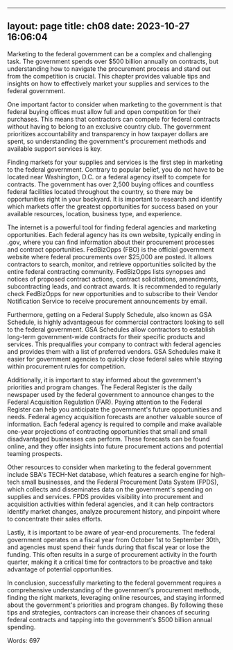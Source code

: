 
---
layout: page
title: ch08
date: 2023-10-27 16:06:04
---
Marketing to the federal government can be a complex and challenging task. The government spends over $500 billion annually on contracts, but understanding how to navigate the procurement process and stand out from the competition is crucial. This chapter provides valuable tips and insights on how to effectively market your supplies and services to the federal government.

One important factor to consider when marketing to the government is that federal buying offices must allow full and open competition for their purchases. This means that contractors can compete for federal contracts without having to belong to an exclusive country club. The government prioritizes accountability and transparency in how taxpayer dollars are spent, so understanding the government's procurement methods and available support services is key.

Finding markets for your supplies and services is the first step in marketing to the federal government. Contrary to popular belief, you do not have to be located near Washington, D.C. or a federal agency itself to compete for contracts. The government has over 2,500 buying offices and countless federal facilities located throughout the country, so there may be opportunities right in your backyard. It is important to research and identify which markets offer the greatest opportunities for success based on your available resources, location, business type, and experience.

The internet is a powerful tool for finding federal agencies and marketing opportunities. Each federal agency has its own website, typically ending in .gov, where you can find information about their procurement processes and contract opportunities. FedBizOpps (FBO) is the official government website where federal procurements over $25,000 are posted. It allows contractors to search, monitor, and retrieve opportunities solicited by the entire federal contracting community. FedBizOpps lists synopses and notices of proposed contract actions, contract solicitations, amendments, subcontracting leads, and contract awards. It is recommended to regularly check FedBizOpps for new opportunities and to subscribe to their Vendor Notification Service to receive procurement announcements by email.

Furthermore, getting on a Federal Supply Schedule, also known as GSA Schedule, is highly advantageous for commercial contractors looking to sell to the federal government. GSA Schedules allow contractors to establish long-term government-wide contracts for their specific products and services. This prequalifies your company to contract with federal agencies and provides them with a list of preferred vendors. GSA Schedules make it easier for government agencies to quickly close federal sales while staying within procurement rules for competition.

Additionally, it is important to stay informed about the government's priorities and program changes. The Federal Register is the daily newspaper used by the federal government to announce changes to the Federal Acquisition Regulation (FAR). Paying attention to the Federal Register can help you anticipate the government's future opportunities and needs. Federal agency acquisition forecasts are another valuable source of information. Each federal agency is required to compile and make available one-year projections of contracting opportunities that small and small disadvantaged businesses can perform. These forecasts can be found online, and they offer insights into future procurement actions and potential teaming prospects.

Other resources to consider when marketing to the federal government include SBA's TECH-Net database, which features a search engine for high-tech small businesses, and the Federal Procurement Data System (FPDS), which collects and disseminates data on the government's spending on supplies and services. FPDS provides visibility into procurement and acquisition activities within federal agencies, and it can help contractors identify market changes, analyze procurement history, and pinpoint where to concentrate their sales efforts.

Lastly, it is important to be aware of year-end procurements. The federal government operates on a fiscal year from October 1st to September 30th, and agencies must spend their funds during that fiscal year or lose the funding. This often results in a surge of procurement activity in the fourth quarter, making it a critical time for contractors to be proactive and take advantage of potential opportunities.

In conclusion, successfully marketing to the federal government requires a comprehensive understanding of the government's procurement methods, finding the right markets, leveraging online resources, and staying informed about the government's priorities and program changes. By following these tips and strategies, contractors can increase their chances of securing federal contracts and tapping into the government's $500 billion annual spending.

Words: 697
